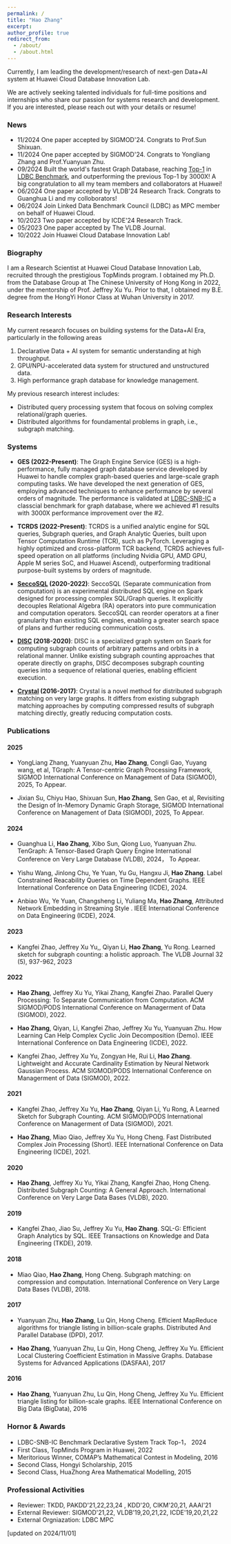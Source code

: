 ```yaml
---
permalink: /
title: "Hao Zhang"
excerpt:
author_profile: true
redirect_from: 
  - /about/
  - /about.html
---
```


Currently, I am leading the development/research of next-gen Data+AI system at Huawei Cloud Database Innovation Lab.

We are actively seeking talented individuals for full-time positions and internships who share our passion for systems research and development. If you are interested, please reach out with your details or resume!

### News
- 11/2024 One paper accepted by SIGMOD'24. Congrats to Prof.Sun Shixuan.
- 11/2024 One paper accepted by SIGMOD'24. Congrats to Yongliang Zhang and Prof.Yuanyuan Zhu.
- 09/2024 Built the world's fastest Graph Database, reaching [Top-1](https://ldbcouncil.org/benchmarks/snb/LDBC_SNB_I_20240916_SF30-100-300_huawei.pdf) in [LDBC Benchmark](https://ldbcouncil.org/benchmarks/snb-interactive/), and outperforming the previous Top-1 by 3000X! A big congratulation to all my team members and collaborators at Huawei!
- 06/2024 One paper accepted by VLDB'24 Research Track. Congrats to Guanghua Li and my colloborators!
- 06/2024 Join Linked Data Benchmark Council (LDBC) as MPC member on behalf of Huawei Cloud.
- 10/2023 Two paper accepted by ICDE'24 Research Track.
- 05/2023 One paper accepted by The VLDB Journal.
- 10/2022 Join Huawei Cloud Database Innovation Lab!

### Biography
I am a Research Scientist at Huawei Cloud Database Innovation Lab, recruited through the prestigious TopMinds program. I obtained my Ph.D. from the Database Group at The Chinese University of Hong Kong in 2022, under the mentorship of Prof. Jeffrey Xu Yu. Prior to that, I obtained my B.E. degree from the HongYi Honor Class at Wuhan University in 2017.

### Research Interests

My current research focuses on building systems for the Data+AI Era, particularly in the following areas

1. Declarative Data + AI system for semantic understanding at high throughput.
2. GPU/NPU-accelerated data system for structured and unstructured data.
3. High performance graph database for knowledge management.


My previous research interest includes:
- Distributed query processing system that focous on solving complex relational/graph queries.
- Distributed algorithms for foundamental problems in graph, i.e., subgraph matching.

### Systems

* **GES (2022-Present)**: The Graph Engine Service (GES) is a high-performance, fully managed graph database service developed by Huawei to handle complex graph-based queries and large-scale graph computing tasks. We have developed the next generation of GES, employing advanced techniques to enhance performance by several orders of magnitude. The performance is validated at [LDBC-SNB-IC](https://ldbcouncil.org/benchmarks/snb-interactive/) a classcial benchmark for graph database, where we achieved #1 results with 3000X performance improvement over the #2.

* **TCRDS (2022-Present)**: TCRDS is a unified analytic engine for SQL queries, Subgraph queries, and Graph Analytic Queries, built upon Tensor Computation Runtime (TCR), such as PyTorch. Leveraging a highly optimized and cross-platform TCR backend, TCRDS achieves full-speed operation on all platforms (including Nvidia GPU, AMD GPU, Apple M series SoC, and Huawei Ascend), outperforming traditional purpose-built systems by orders of magnitude.

* **[SeccoSQL](https://github.com/H20Zhang/SeccoSQL) (2020-2022)**: SeccoSQL (Separate communication from computation) is an experimental distributed SQL engine on Spark designed for processing complex SQL/Graph queries. It explicitly decouples Relational Algebra (RA) operators into pure communication and computation operators. SeccoSQL can reorder operators at a finer granularity than existing SQL engines, enabling a greater search space of plans and further reducing communication costs.

* **[DISC](https://github.com/H20Zhang/DISC) (2018-2020)**: DISC is a specialized graph system on Spark for computing subgraph counts of arbitrary patterns and orbits in a relational manner. Unlike existing subgraph counting approaches that operate directly on graphs, DISC decomposes subgraph counting queries into a sequence of relational queries, enabling efficient execution.

* **[Crystal](https://github.com/H20Zhang/Crystal) (2016-2017)**: Crystal is a novel method for distributed subgraph matching on very large graphs. It differs from existing subgraph matching approaches by computing compressed results of subgraph matching directly, greatly reducing computation costs.


### Publications

#### 2025

* YongLiang Zhang, Yuanyuan Zhu, **Hao Zhang**, Congli Gao, Yuyang wang, et al, TGraph: A Tensor-centric Graph Processing Framework, SIGMOD International Conference on Management of Data (SIGMOD), 2025, To Appear.

* Jixian Su, Chiyu Hao, Shixuan Sun, **Hao Zhang**, Sen Gao, et al, Revisiting the Design of In-Memory Dynamic Graph Storage, SIGMOD International Conference on Management of Data (SIGMOD), 2025, To Appear.

#### 2024

* Guanghua Li, **Hao Zhang**, Xibo Sun, Qiong Luo, Yuanyuan Zhu. TenGraph: A Tensor-Based Graph Query Engine International Conference on Very Large Database (VLDB), 2024， To Appear.

* Yishu Wang, Jinlong Chu, Ye Yuan, Yu Gu, Hangxu Ji, **Hao Zhang**. Label Constrained Reacability Queries on Time Dependent Graphs. IEEE International Conference on Data Engineering (ICDE), 2024.

* Anbiao Wu, Ye Yuan, Changsheng Li, Yuliang Ma, **Hao Zhang**, Attributed Network Embedding in Streaming Style . IEEE International Conference on Data Engineering (ICDE), 2024.

#### 2023

* Kangfei Zhao, Jeffrey Xu Yu,, Qiyan Li, **Hao Zhang**, Yu Rong. Learned sketch for subgraph counting: a holistic approach. The VLDB Journal 32 (5), 937-962, 2023

#### 2022

* **Hao Zhang**, Jeffrey Xu Yu, Yikai Zhang, Kangfei Zhao. Parallel Query Processing: To Separate Communication from Computation. ACM SIGMOD/PODS International Conference on Managerment of Data (SIGMOD), 2022.

* **Hao Zhang**, Qiyan, Li, Kangfei Zhao, Jeffrey Xu Yu, Yuanyuan Zhu. How Learning Can Help Complex Cyclic Join Decomposition (Demo). IEEE International Conference on Data Engineering (ICDE), 2022.

* Kangfei Zhao, Jeffrey Xu Yu, Zongyan He, Rui Li, **Hao Zhang**. Lightweight and Accurate Cardinality Estimation by Neural Network Gaussian Process. ACM SIGMOD/PODS International Conference on Managerment of Data (SIGMOD), 2022.

#### 2021

* Kangfei Zhao, Jeffrey Xu Yu, **Hao Zhang**, Qiyan Li, Yu Rong, A Learned Sketch for Subgraph Counting. ACM SIGMOD/PODS International Conference on Managerment of Data (SIGMOD), 2021.

* **Hao Zhang**, Miao Qiao, Jeffrey Xu Yu, Hong Cheng. Fast Distributed Complex Join Processing (Short). IEEE International Conference on Data Engineering (ICDE), 2021.

#### 2020

* **Hao Zhang**, Jeffrey Xu Yu, Yikai Zhang, Kangfei Zhao, Hong Cheng. Distributed Subgraph Counting: A General Approach.  International Conference on Very Large Data Bases (VLDB), 2020.

#### 2019

* Kangfei Zhao, Jiao Su, Jeffrey Xu Yu, **Hao Zhang**. SQL-G: Efficient Graph Analytics by SQL. IEEE Transactions on Knowledge and Data Engineering (TKDE), 2019.

#### 2018

* Miao Qiao, **Hao Zhang**, Hong Cheng. Subgraph matching: on compression and computation. International Conference on Very Large Data Bases (VLDB), 2018.

#### 2017

* Yuanyuan Zhu, **Hao Zhang**, Lu Qin, Hong Cheng. Efficient MapReduce algorithms for triangle listing in billion-scale graphs. Distributed And Parallel Database (DPD), 2017.

* **Hao Zhang**, Yuanyuan Zhu, Lu Qin, Hong Cheng, Jeffrey Xu Yu. Efficient Local Clustering Coefficient Estimation in Massive Graphs. Database Systems for Advanced Applications (DASFAA), 2017

#### 2016
* **Hao Zhang**, Yuanyuan Zhu, Lu Qin, Hong Cheng, Jeffrey Xu Yu. Efficient triangle listing for billion-scale graphs. IEEE International Conference on Big Data (BigData), 2016


### Hornor & Awards

* LDBC-SNB-IC Benchmark Declarative System Track Top-1， 2024
* First Class, TopMinds Program in Huawei, 2022
* Meritorious Winner, COMAP’s Mathematical Contest in Modeling, 2016
* Second Class, Hongyi Scholarship, 2015
* Second Class, HuaZhong Area Mathematical Modelling, 2015

### Professional Activities

* Reviewer: TKDD, PAKDD'21,22,23,24 , KDD'20, CIKM'20,21, AAAI'21
* External Reviewer: SIGMOD'21,22, VLDB'19,20,21,22, ICDE'19,20,21,22
* External Orgniazation: LDBC MPC



[updated on 2024/11/01]







